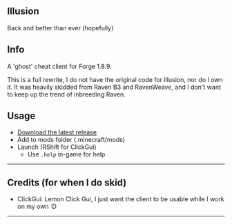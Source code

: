 ## Illusion
Back and better than ever (hopefully)

## Info
A 'ghost' cheat client for Forge 1.8.9.

This is a full rewrite, I do not have the original code for Illusion, nor do I own it. It was heavily skidded from Raven B3 and RavenWeave, and I don't want to keep up the trend of inbreeding Raven.

## Usage
- [Download the latest release](https://github.com/Syz66/Illusion/releases/tag/latest)
- Add to mods folder (.minecraft/mods)
- Launch (RShift for ClickGui)
  - Use `.help` in-game for help

---

## Credits (for when I do skid)
- ClickGui: Lemon Click Gui, I just want the client to be usable while I work on my own :D

---